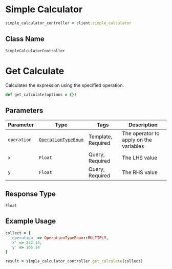 # Simple Calculator

```ruby
simple_calculator_controller = client.simple_calculator
```

## Class Name

`SimpleCalculatorController`


# Get Calculate

Calculates the expression using the specified operation.

```ruby
def get_calculate(options = {})
```

## Parameters

| Parameter | Type | Tags | Description |
|  --- | --- | --- | --- |
| `operation` | [`OperationTypeEnum`](../../doc/models/operation-type-enum.md) | Template, Required | The operator to apply on the variables |
| `x` | `Float` | Query, Required | The LHS value |
| `y` | `Float` | Query, Required | The RHS value |

## Response Type

`Float`

## Example Usage

```ruby
collect = {
  'operation' => OperationTypeEnum::MULTIPLY,
  'x' => 222.14,
  'y' => 165.14
}

result = simple_calculator_controller.get_calculate(collect)
```

